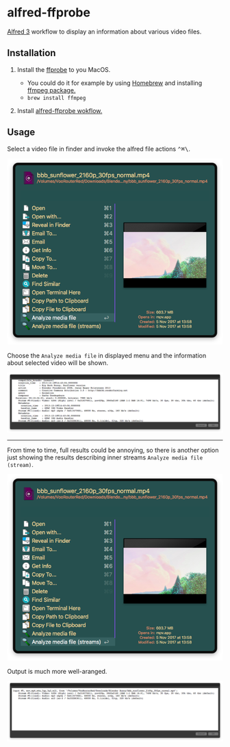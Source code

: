 # alfred-ffprobe
[Alfred 3][1] workflow to display an information about various video files.


## Installation

1) Install the [ffprobe][2] to you MacOS.

   - You could do it for example by using [Homebrew][3] and installing [ffmpeg package.][4]
   - ````brew install ffmpeg````
2) Install [alfred-ffprobe wokflow.][5]

## Usage

Select a video file in finder and invoke the alfred file actions <kbd>⌃﻿⌘\\</kbd>.

![Alfred actions screenshot](doc/images/alfred-actions.png?raw=true "")

Choose the `Analyze media file` in displayed menu and the information about selected video will be shown.

![alfred-ffprobe results screenshot](doc/images/alfred-ffprobe-results.png?raw=true "")

-------------------

From time to time, full results could be annoying, so there is another option just showing the results describing inner streams `Analyze media file (stream)`.

![Alfred actions screenshot](doc/images/alfred-actions-streams.png?raw=true "")

Output is much more well-aranged.

![alfred-ffprobe results screenshot](doc/images/alfred-ffprobe-results-streams.png?raw=true "")

[1]: https://www.alfredapp.com/
[2]: https://ffmpeg.org/ffprobe.html
[3]: https://brew.sh/
[4]: http://brewformulas.org/Ffmpeg
[5]: https://github.com/vookimedlo/alfred-ffprobe/releases/latest
